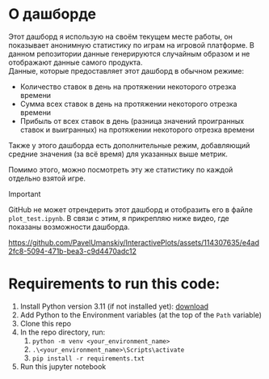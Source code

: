 # О дашборде

Этот дашборд я использую на своём текущем месте работы, он показывает анонимную статистику по играм на игровой платформе. В данном репозитории данные генерируются случайным образом и не отображают данные самого продукта.    
Данные, которые предоставляет этот дашборд в обычном режиме:
- Количество ставок в день на протяжении некоторого отрезка времени
- Сумма всех ставок в день на протяжении некоторого отрезка времени
- Прибыль от всех ставок в день (разница значений проигранных ставок и выигранных) на протяжении некоторого отрезка времени

Также у этого дашборда есть дополнительные режим, добавляющий средние значения (за всё время) для указанных выше метрик.

Помимо этого, можно посмотреть эту же статистику по каждой отдельно взятой игре.

> [!IMPORTANT]
> GitHub не может отрендерить этот дашборд и отобразить его в файле `plot_test.ipynb`. В связи с этим, я прикрепляю ниже видео, где показаны возможности дашборда.



https://github.com/PavelUmanskiy/InteractivePlots/assets/114307635/e4ad2fc8-5094-471b-bea3-c9d4470adc12



# Requirements to run this code:
  1. Install Python version 3.11 (if not installed yet): [download](https://www.python.org/downloads/release/python-3116/)
  2. Add Python to the Environment variables (at the top of the `Path` variable)
  3. Clone this repo
  4. In the repo directory, run:
       1. `python -m venv <your_environment_name>`
       2. `.\<your_environment_name>\Scripts\activate`
       3. `pip install -r requirements.txt`
  5. Run this jupyter notebook

